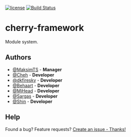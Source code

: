 [![license](https://img.shields.io/badge/license-GPL--v.3.0%2B-blue.svg?style=flat-square)](https://github.com/CherryFramework/cherry-framework/blob/master/LICENSE)
[![Build Status](https://travis-ci.org/CherryFramework/cherry-framework.svg?branch=master)](https://travis-ci.org/CherryFramework/cherry-framework)

# cherry-framework
Module system.

## Authors

* [@MaksimTS](https://github.com/MaksimTS) - **Manager**
* [@Cheh](https://github.com/cheh) - **Developer**
* [@dkfiresky](https://github.com/dkfiresky) - **Developer**
* [@Behaart](https://github.com/MakhonkoDenis) - **Developer**
* [@MjHead](https://github.com/MjHead) - **Developer**
* [@Sargas](https://github.com/SargasTM) - **Developer**
* [@Shin](https://github.com/shinTM) - **Developer**

## Help
Found a bug? Feature requests? [Create an issue - Thanks!](https://github.com/CherryFramework/cherry-framework/issues/new)
